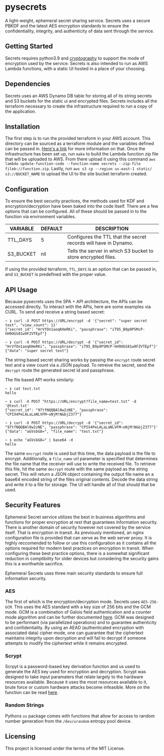 pysecrets
===

A light-weight, ephemeral secret sharing service. Secrets uses a secure PBKDF and the latest AES encryption standards to ensure the confidentiality, integrity, and authenticity of data sent through the service.

## Getting Started

Secrets requires python3.9 and [cryptography](https://pypi.org/project/cryptography/) to support the mode of encryption used by the service.
Secrets is also intended to run as AWS Lambda functions, with a static UI hosted in a place of your choosing.

## Dependencies

Secrets uses an AWS Dynamo DB table for storing all of its string secrets and S3 buckets for the static ui and encrypted files.
Secrets includes all the terraform necessary to create the infrastructure required to run a copy of the application.

## Installation

The first step is to run the provided terraform in your AWS account. This directory can be sourced as a terraform module and the variables defined can be passed in. [Here's a link](https://www.terraform.io/docs/language/modules/index.html) for more information on that.
Once the infrastructure has been set up, run `make` to build the Lambda function zip file that will be uploaded to AWS.
From there upload it using this command `aws lambda update-function-code --function-name secrets --zip-file fileb://function.zip`.
Lastly, run `aws s3 cp --region us-east-1 static/ s3://BUCKET_NAME` to upload the UI to the site bucket terraform created.

## Configuration

To ensure the best security practices, the methods used for KDF and encryption/decryption have been baked into the code itself.
There are a few options that can be configured. All of these should be passed in to the function via environment variables.

VARIABLE     | DEFAULT | DESCRIPTION
-------------|---------|---------------------------------------------------------
TTL_DAYS     | 5       | Configures the TTL that the secret records will have in Dynamo.
S3_BUCKET    | nil     | Tells the server in which S3 bucket to store encrypted files.

If using the provided terraform, `TTL_DAYS` is an option that can be passed in, and `S3_BUCKET` is predefined with the proper value.

## API Usage

Because pysecrets uses the SPA + API architecture, the APIs can be accessed directly. To interact with the APIs, here are some examples via CURL. To send and receive a string based secret:
```
~ ❯ curl -X POST https://URL/encrypt -d '{"secret": "super secret text", "view_count": 1}'
{"secret_id": "HrVfOn1aoqKHeRKi", "passphrase": "iT95_B9p9PSMcP-hH9OGS81w9FZVTEpf"}

~ ❯ curl -X POST https://URL/decrypt -d '{"secret_id": "HrVfOn1aoqKHeRKi", "passphrase": "iT95_B9p9PSMcP-hH9OGS81w9FZVTEpf"}'
{"data": "super secret text"}
```
The string based secret sharing works by passing the `encrypt` route secret text and a view count via a JSON payload. To retreive the secret, send the `decrypt` route the generated secret id and passphrase.

The file based API works similarly:
```
~ ❯ cat test.txt
hello

~ ❯ curl -X POST "https://URL/encrypt?file_name=test.txt" -d '@test.txt'
{"secret_id": "97tfNQQBAl0w2zNE", "passphrase": "CPIX4PeLALaLaNLVFM~oNjM!N&bjZ377"}

~ ❯ curl -X POST https://URL/decrypt -d '{"secret_id": "97tfNQQBAl0w2zNE", "passphrase": "CPIX4PeLALaLaNLVFM~oNjM!N&bjZ377"}'
{"data": "aGVsbG8=", "file_name": "test.txt"}

~ ❯ echo "aGVsbG8=" | base64 -d
hello
```
The same `encrypt` route is used but this time, the data payload is the file to encrypt. Additionally, a `file_name` url parameter is specified that determines the file name that the receiver will use to write the received file. To retrieve this file, hit the same `decrypt` route with the same payload as the string secret. This will return a JSON object containing the output file name an a base64 encoded string of the files original contents. Decode the data string and write it to a file for storage. The UI will handle all of that should that be used.

## Security Features

Ephemeral Secret service utilizes the best in business algorithms and functions for proper encryption at rest that guarantees information security. There is another domain of security however not covered by the service itself. That is encryption in transit. As previously mentioned, an nginx configuration file is provided that can serve as the web server proxy. It is highly reccomended to follow or use this configuration as it contains all the options required for modern best practices on encryption in transit. When configuring these best practice options, there is a somewhat significant reduction in comptibility for older devices but considering the security gains this is a worthwhile sacrifice.

Ephemeral Secrets uses three main security standards to ensure full information security.

### AES

The first of which is the encryption/decryption mode. Secrets uses `AES-256-GCM`. This uses the AES standard with a key size of 256 bits and the GCM mode. GCM is a combination of Galois field authentication and a counter mode algorithm and can be further documented [here](https://en.wikipedia.org/wiki/Galois/Counter_Mode).
GCM was designed to be performant (via parallelized operations) and to guarantee authenticity and confidentiality. By using an AEAD (authenticated encryption with associated data) cipher mode, one can guarantee that the ciphertext maintains integrity upon decryption and will fail to decrypt if someone attempts to modify the ciphertext while it remains encrypted.

### Scrypt

Scrpyt is a password-based key derivation function and us used to generate the AES key used for encryption and decryption. Scrypt was designed to take input paramaters that relate largely to the hardware resources available. Because it uses the most resources available to it, brute force or custom hardware attacks become infeasible. More on the function can be read [here](https://en.wikipedia.org/wiki/Scrypt).

### Random Strings

Pythons `os` package comes with functions that allow for access to random number generation from the `/dev/urandom` entropy pool device.

## Licensing

This project is licensed under the terms of the MIT License.
